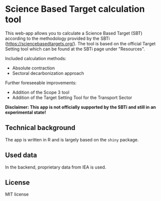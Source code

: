 # Science Based Target calculation tool

This web-app allows you to calculate a Science Based Target (SBT) according to the methodology provided by the SBTi (https://sciencebasedtargets.org/). The tool is based on the official Target Setting tool which can be found at the SBTi page under "Resources".

Included calculation methods:
* Absolute contraction
* Sectoral decarbonization approach

Further foreseeable improvements:
* Addition of the Scope 3 tool
* Addition of the Target Setting Tool for the Transport Sector 

**Disclaimer: This app is not officially supported by the SBTi and still in an experimental state!**

## Technical background

The app is written in R and is largely based on the `shiny` package.

## Used data

In the backend, proprietary data from IEA is used.

## License

MIT license